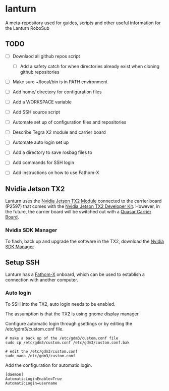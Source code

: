 # lanturn
A meta-repository used for guides, scripts and other useful information for the
Lanturn RoboSub

<!-- TODO: add image of lanturn -->

## TODO
- [ ] Downlaod all github repos script
    - [ ] Add a safety catch for when directories already exist when cloning github repositories
- [ ] Make sure ~/local/bin is in PATH environment
- [ ] Add home/ directory for configuration files
- [ ] Add a WORKSPACE variable
- [ ] Add SSH source script
- [ ] Automate set up of configuration files and repositories
- [ ] Describe Tegra X2 module and carrier board
- [ ] Automate auto login set up
- [ ] Add a directory to save rosbag files to
- [ ] Add commands for SSH login
- [ ] Add instructions on how to use Fathom-X


## Nvidia Jetson TX2 
<!-- indlude schematic for carrier board -->
<!-- explain usage of sdk manager -->
<!-- manage nvidias's sdk with sdk manager -->
<!-- what sdks from nvidia do we use? -->
Lanturn uses the [Nvidia Jetson TX2 Module](https://developer.nvidia.com/embedded/jetson-tx2)
connected to the carrier board (P2597) that comes with the
[Nvidia Jetson TX2 Developer Kit](https://developer.download.nvidia.com/embedded/L4T/r32-3-1_Release_v1.0/jetson_tx2_developer_kit_user_guide.pdf).
However, in the future, the carrier board will be switched out with a
[Quasar Carrier Board](https://connecttech.com/product/quasar-carrier-nvidia-jetson-tx2/).

### Nvidia SDK Manager
To flash, back up and upgrade the software in the TX2, download the 
[Nvidia SDK Manager](https://developer.nvidia.com/nvidia-sdk-manager)

<!-- add nvidia ppa -->
<!-- install a specific version of jetpack -->

## Setup SSH
Lanturn has a [Fathom-X](https://bluerobotics.com/store/comm-control-power/tether-interface/fathom-x-tether-interface-board-set-copy/)
onboard, which can be used to establish a connection with another computer.

### Auto login
To SSH into the TX2, auto login needs to be enabled.

The assumption is that the TX2 is using gnome display manager.

Configure automatic login through gsettings or by editing the
/etc/gdm3/custom.conf file.
```
# make a back up of the /etc/gdm3/custom.conf file
sudo cp /etc/gdm3/custom.conf /etc/gdm3/custom.conf.bak

# edit the /etc/gdm3/custom.conf
sudo nano /etc/gdm3/custom.conf
```
Add the configuration for automatic login.
```
[daemon]
AutomaticLoginEnable=True
AutomaticLogin=username
```
